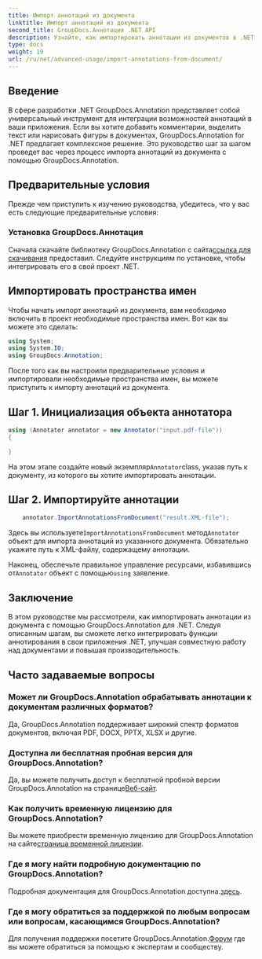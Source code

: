 ```yaml
---
title: Импорт аннотаций из документа
linktitle: Импорт аннотаций из документа
second_title: GroupDocs.Аннотация .NET API
description: Узнайте, как импортировать аннотации из документов в .NET с помощью GroupDocs.Annotation. Следуйте нашему пошаговому руководству для бесшовной интеграции.
type: docs
weight: 19
url: /ru/net/advanced-usage/import-annotations-from-document/
---
```

## Введение
В сфере разработки .NET GroupDocs.Annotation представляет собой универсальный инструмент для интеграции возможностей аннотаций в ваши приложения. Если вы хотите добавить комментарии, выделить текст или нарисовать фигуры в документах, GroupDocs.Annotation for .NET предлагает комплексное решение. Это руководство шаг за шагом проведет вас через процесс импорта аннотаций из документа с помощью GroupDocs.Annotation.
## Предварительные условия
Прежде чем приступить к изучению руководства, убедитесь, что у вас есть следующие предварительные условия:
### Установка GroupDocs.Аннотация
 Сначала скачайте библиотеку GroupDocs.Annotation с сайта[ссылка для скачивания](https://releases.groupdocs.com/annotation/net/) предоставил. Следуйте инструкциям по установке, чтобы интегрировать его в свой проект .NET.

## Импортировать пространства имен
Чтобы начать импорт аннотаций из документа, вам необходимо включить в проект необходимые пространства имен. Вот как вы можете это сделать:

```csharp
using System;
using System.IO;
using GroupDocs.Annotation;
```

После того как вы настроили предварительные условия и импортировали необходимые пространства имен, вы можете приступить к импорту аннотаций из документа.
## Шаг 1. Инициализация объекта аннотатора
```csharp
using (Annotator annotator = new Annotator("input.pdf-file"))
{

}
```
 На этом этапе создайте новый экземпляр`Annotator`class, указав путь к документу, из которого вы хотите импортировать аннотации.
## Шаг 2. Импортируйте аннотации
```csharp
	annotator.ImportAnnotationsFromDocument("result.XML-file");
```
 Здесь вы используете`ImportAnnotationsFromDocument` метод`Annotator` объект для импорта аннотаций из указанного документа. Обязательно укажите путь к XML-файлу, содержащему аннотации.

 Наконец, обеспечьте правильное управление ресурсами, избавившись от`Annotator` объект с помощью`using` заявление.

## Заключение
В этом руководстве мы рассмотрели, как импортировать аннотации из документа с помощью GroupDocs.Annotation для .NET. Следуя описанным шагам, вы сможете легко интегрировать функции аннотирования в свои приложения .NET, улучшая совместную работу над документами и повышая производительность.
## Часто задаваемые вопросы
### Может ли GroupDocs.Annotation обрабатывать аннотации к документам различных форматов?
Да, GroupDocs.Annotation поддерживает широкий спектр форматов документов, включая PDF, DOCX, PPTX, XLSX и другие.
### Доступна ли бесплатная пробная версия для GroupDocs.Annotation?
 Да, вы можете получить доступ к бесплатной пробной версии GroupDocs.Annotation на странице[Веб-сайт](https://releases.groupdocs.com/).
### Как получить временную лицензию для GroupDocs.Annotation?
 Вы можете приобрести временную лицензию для GroupDocs.Annotation на сайте[страница временной лицензии](https://purchase.groupdocs.com/temporary-license/).
### Где я могу найти подробную документацию по GroupDocs.Annotation?
 Подробная документация для GroupDocs.Annotation доступна.[здесь](https://reference.groupdocs.com/annotation/net/).
### Где я могу обратиться за поддержкой по любым вопросам или вопросам, касающимся GroupDocs.Annotation?
 Для получения поддержки посетите GroupDocs.Annotation.[Форум](https://forum.groupdocs.com/c/annotation/10) где вы можете обратиться за помощью к экспертам и сообществу.